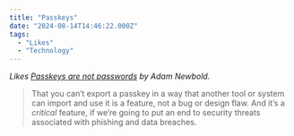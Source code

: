 ```yaml
---
title: "Passkeys"
date: "2024-08-14T14:46:22.000Z"
tags: 
  - "Likes"
  - "Technology"
---
```


_Likes [Passkeys are not passwords](https://notes.neatnik.net/2024/08/passkeys-are-not-passwords) by Adam Newbold._

> That you can’t export a passkey in a way that another tool or system can import and use it is a feature, not a bug or design flaw. And it’s a _critical_ feature, if we’re going to put an end to security threats associated with phishing and data breaches.
